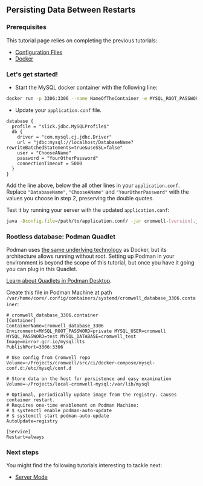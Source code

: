 ## Persisting Data Between Restarts

### Prerequisites

This tutorial page relies on completing the previous tutorials:

* [Configuration Files](ConfigurationFiles.md)
* [Docker](https://docs.docker.com/engine/installation/)

### Let's get started!

- Start the MySQL docker container with the following line:

```bash
docker run -p 3306:3306 --name NameOfTheContainer -e MYSQL_ROOT_PASSWORD=YourPassword -e MYSQL_DATABASE=DatabaseName -e MYSQL_USER=ChooseAName -e MYSQL_PASSWORD=YourOtherPassword -d mysql:8.4
```

- Update your `application.conf` file.

```hocon
database {
  profile = "slick.jdbc.MySQLProfile$"
  db {
    driver = "com.mysql.cj.jdbc.Driver"
    url = "jdbc:mysql://localhost/DatabaseName?rewriteBatchedStatements=true&useSSL=false"
    user = "ChooseAName"
    password = "YourOtherPassword"
    connectionTimeout = 5000
  }
}
```
Add the line above, below the all other lines in your `application.conf`. Replace `"DatabaseName"`, `"ChooseAName"` and `"YourOtherPassword"` with the values you choose in step 2, preserving the double quotes.

Test it by running your server with the updated `application.conf`:
```bash
java -Dconfig.file=/path/to/application.conf/ -jar cromwell-[version].jar ...
```

### Rootless database: Podman Quadlet

Podman uses [the same underlying technology](https://www.redhat.com/en/blog/containers-are-linux) as Docker, but its architecture allows running without root. Setting up Podman in your environment is beyond the scope of this tutorial, but once you have it going you can plug in this Quadlet.

[Learn about Quadlets in Podman Desktop](https://podman-desktop.io/blog/podman-quadlet).

Create this file in Podman Machine at path `/var/home/core/.config/containers/systemd/cromwell_database_3306.container`:

```
# cromwell_database_3306.container
[Container]
ContainerName=cromwell_database_3306
Environment=MYSQL_ROOT_PASSWORD=private MYSQL_USER=cromwell MYSQL_PASSWORD=test MYSQL_DATABASE=cromwell_test
Image=mirror.gcr.io/mysql:lts
PublishPort=3306:3306

# Use config from Cromwell repo
Volume=~/Projects/cromwell/src/ci/docker-compose/mysql-conf.d:/etc/mysql/conf.d

# Store data on the host for persistence and easy examination
Volume=~/Projects/local-cromwell-mysql:/var/lib/mysql

# Optional, periodically update image from the registry. Causes container restart.
# Requires one-time enablement on Podman Machine:
# $ systemctl enable podman-auto-update
# $ systemctl start podman-auto-update
AutoUpdate=registry

[Service]
Restart=always
```

### Next steps

You might find the following tutorials interesting to tackle next:

* [Server Mode](ServerMode)
